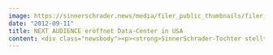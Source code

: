 ```yaml
---
image: https://sinnerschrader.news/media/filer_public_thumbnails/filer_public/ee/d0/eed0d7d3-f3cd-4960-a8ac-0da7af6f12ae/varfoldersdjk8pxf42x64d8fxslz8jcc8fc0000gnttmpozjnin__480x288_q85_crop_subsampling-2_upscale.jpg
date: "2012-09-11"
title: NEXT AUDIENCE eröffnet Data-Center in USA
content: <div class="newsbody"><p><strong>SinnerSchrader-Tochter stellt für Advertiser eigene Infrastruktur für Nord- und Südamerika bereit<br/></strong></p><p>Als erster deutscher Technologieanbieter für datengetriebenes Online-Marketing und Audience Management hat NEXT AUDIENCE jetzt ein eigenes Data-Center für Märkte in Nord- und Südamerika in Betrieb genommen. Am Standort Miami/Florida stehen ab sofort Adserver, Datenbankserver und Frontendserver zur Verfügung, die deutschen Advertisern die Tür für einen Markteintritt von Kanada bis Argentinien öffnen.</p><p>Torsten Ahlers, Geschäftsführer von NEXT AUDIENCE, erklärt die Gründe für die Expansion&#58; „Immer mehr Werbetreibende aus Deutschland wollen international – auch in Übersee – wachsen. Neben den starken Märkten wie USA und Kanada entwickeln sich vor allem Schwellenländer wie Argentinien und Brasilien zu sehr lukrativen Regionen. Mit unserem Data-Center in Miami sind wir in der Lage, jetzt auch für Nord- und Südamerika Onlinenutzer-Daten zu analysieren, Zielgruppen zu definieren und - in Echtzeit – passende Informationen an potentielle Interessenten auszuliefern.“<br/>Als erster Kunde von NEXT AUDIENCE nutzt Bigpoint die von Miami aus gesteuerte Targeting- und Adservertechnologie. Die Games des weltweit führenden Entwicklerunternehmens für Online-Spiele werden von über 200 Millionen Nutzern in mehr als 30 Sprachen gespielt.</p><p>Michael Gutsmann, CFO von Bigpoint ist mit den ersten Ergebnissen der Zusammenarbeit sehr zufrieden&#58; „Die Tests für Kanada, USA und Mexiko haben uns absolut überzeugt. Unser Ziel ist ein Kampagnen-Uplift von 30 Prozent – dieser Wert wurde schon in den Testrunden mehr als erreicht. Die Geschwindigkeit und die Treffsicherheit bei der Auswertung der Daten und der Auslieferung der Informationen an Game-Interessierte haben unsere Erwartungen übertroffen. Vor allem die kurzen Latenzzeiten würden wir mit einer in Deutschland basierten Serverarchitektur nie erreichen.“<br/>Dirk Klose, CTO von NEXT AUDIENCE, ist stolz auf das neue Angebot&#58; „In weniger als drei Monaten haben wir eine komplette, funktionstüchtige Server-Infrastruktur für den gesamten nord- und südamerikanischen Kontinent aufgebaut. Die erfolgreichen Tests mit Bigpoint sowie das große Interesse zahlreicher deutscher Advertiser an der Nutzung unseres amerikanischen Data-Centers bestätigen, dass der Schritt über den großen Teich richtig war.“<br/>Auf der dmexco 2012 vom 12. bis 13. September informiert NEXT AUDIENCE Messebesucher detailliert über das Data-Center für den Nord- und Südamerika.</p><p><strong>Über NEXT AUDIENCE<br/></strong>Die NEXT AUDIENCE GmbH, eine 100-prozentige Tochter der SinnerSchrader AG mit Sitz in Hamburg, ist im Mai 2012 aus dem deutschen Targeting-Pionier newtention technologies hervorgegangen. NEXT AUDIENCE bietet Advertisern mit dem Produkt NEXT AUDIENCE Suite 8.0 eine maßgeschneiderte Technologie für datengetriebenes Online-Marketing an. Das System ermöglicht es Werbetreibenden, die Daten ihrer digitalen Marketingaktivitäten in Echtzeit mit denen aus ihren Webplattformen und CRM-Systemen zusammenzuführen, ohne sie an Dritte weitergeben zu müssen. NEXT AUDIENCE hat sich das Ziel gesetzt, mit der Entwicklung spezialisierter Targeting-Lösungen, Technologie-Marktführer für Advertiser in Europa zu werden.<br/>Mehr Informationen finden Sie auch auf der Unternehmenswebsite <a href="http&#58;//www.next-audience.com">www.next-audience.com</a></p><p><a class="news-backlink" href="/de/"><svg class="svg-ico svg-ico--arrow-left"><use xlink&#58;href="#arrow-down"></use></svg>Zurück zur Presse Übersicht</a></p></div>
---
```

